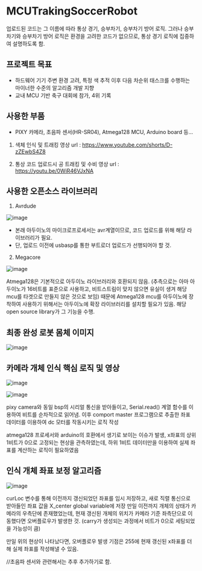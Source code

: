 # MCUTrakingSoccerRobot

업로드된 코드는 그 이름에 따라 통상 경기, 승부차기, 승부차기 방어 로직.
그러나 승부차기와 승부차기 방어 로직은 환경을 고려한 코드가 없으므로, 통상 경기 로직에 집중하여 설명하도록 함.

## 프로젝트 목표
- 하드웨어 기기 주변 환경 고려, 특정 색 추적 이후 다음 차순위 태스크를 수행하는 마이너한 수준의 알고리즘 개발 지향
- 교내 MCU 기반 축구 대회에 참가, 4위 기록

## 사용한 부품
- PIXY 카메라, 초음파 센서(HR-SR04), Atmega128 MCU, Arduino board 등...

1. 색체 인식 및 트래킹 영상
url : https://www.youtube.com/shorts/D-zZEwbS4Z8

2. 통상 코드 업로드시 공 트래킹 및 수비 영상
url : https://youtu.be/0WiR46VJxNA

## 사용한 오픈소스 라이브러리

1. Avrdude

![image](https://user-images.githubusercontent.com/80696846/174485770-6edc566d-c01e-451f-9e70-b5aa753ec5dc.png)


- 본래 아두이노의 마이크로프로세서는 avr계열이므로, 코드 업로드를 위해  해당 라이브러리가 필요.
- 단, 업로드 이전에 usbasp를 통한 부트로더 업로드가 선행되어야 할 것.

2. Megacore

![image](https://user-images.githubusercontent.com/80696846/174485779-20d20092-f09f-48db-917e-79652069a8f7.png)

Atmega128은 기본적으로 아두이노 라이브러리와 호환되지 않음.
(추측으로는 아마 아두이노가 16비트를 표준으로 사용하고, 비트스트림이 맞지 않으면 유실이 생겨 해당 mcu를 타겟으로 만들지 않은 것으로 보임)
때문에 Atmega128 mcu를 아두이노에 장착하여 사용하기 위해서는 아두이노에 확장 라이브러리를 설치할 필요가 있음. 해당 open source library가 그 기능을 수행.

## 최종 완성 로봇 몸체 이미지

![image](https://user-images.githubusercontent.com/80696846/174485550-09274c27-421c-4f36-983a-ebfe8c22e833.png)

## 카메라 개체 인식 핵심 로직 및 영상

![image](https://user-images.githubusercontent.com/80696846/174485590-1af2dce8-5f69-4508-8364-c34c4e4f3b4d.png)

![image](https://user-images.githubusercontent.com/80696846/174485615-e2c8726c-1bbe-4647-bc23-d19864fb09e7.png)


pixy camera와 동일 bsp의 시리얼 통신을 받아들이고, Serial.read() 계열 함수를 이용하여 비트를 순차적으로 읽어냄.
이후 comport master 프로그램으로 추출한 좌표 데이터를 이용하여 dc 모터를 작동시키는 로직 작성

atmega128 프로세서와 arduino의 호환에서 생기로 보이는 이슈가 발생, x좌표의 상위 1비트가 0으로 고정되는 현상을 관측하였는데, 하위 1비트 데이터만을 이용하여 실제 좌표를 계산하는 로직이 필요하였음

## 인식 개체 좌표 보정 알고리즘

![image](https://user-images.githubusercontent.com/80696846/174485662-7c5bfcf8-64c4-401f-afc1-33c3960b4ec1.png)

curLoc 변수를 통해 이전까지 갱신되었던 좌표를 임시 저장하고, 새로 직렬 통신으로 받아들인 좌표 값을 X_center global variable에 저장
만일 이전까지 개체의 상태가 카메라의 우측단에 존재했었는데, 현재 갱신된 개체의 위치가 카메라 기준 좌측단으로 이동했다면 오버플로우가 발생한 것. (carry가 생성되는 과정에서 비트가 0으로 세팅되었을 가능성이 큼)

만일 위의 현상이 나타났다면, 오버플로우 발생 기점은 255에 현재 갱신된 x좌표를 더해 실제 좌표를 작성해낼 수 있음.

//초음파 센서와 관련해서는 추후 추가하기로 함.
